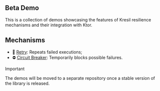 ## Beta Demo

This is a collection of demos showcasing the features of Kresil resilience mechanisms and their integration with Ktor.

## Mechanisms

- 🔁 [Retry](retry/README.md): Repeats failed executions;
- ⛔ [Circuit Breaker](circuitbreaker/README.md): Temporarily blocks possible failures.

> [!IMPORTANT]
> The demos will be moved to a separate repository once a stable version of the library is released.
